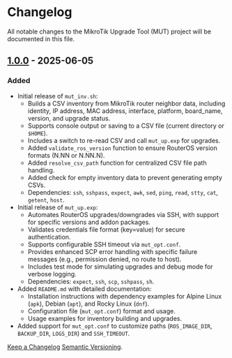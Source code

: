 # Changelog

All notable changes to the MikroTik Upgrade Tool (MUT) project will be documented in this file.

## [1.0.0] - 2025-06-05

### Added

- Initial release of `mut_inv.sh`:
  - Builds a CSV inventory from MikroTik router neighbor data, including identity, IP address, MAC address, interface, platform, board_name, version, and upgrade status.
  - Supports console output or saving to a CSV file (current directory or `$HOME`).
  - Includes a switch to re-read CSV and call `mut_up.exp` for upgrades.
  - Added `validate_ros_version` function to ensure RouterOS version formats (N.NN or N.NN.N).
  - Added `resolve_csv_path` function for centralized CSV file path handling.
  - Added check for empty inventory data to prevent generating empty CSVs.
  - Dependencies: `ssh`, `sshpass`, `expect`, `awk`, `sed`, `ping`, `read`, `stty`, `cat`, `getent`, `host`.
- Initial release of `mut_up.exp`:
  - Automates RouterOS upgrades/downgrades via SSH, with support for specific versions and addon packages.
  - Validates credentials file format (key=value) for secure authentication.
  - Supports configurable SSH timeout via `mut_opt.conf`.
  - Provides enhanced SCP error handling with specific failure messages (e.g., permission denied, no route to host).
  - Includes test mode for simulating upgrades and debug mode for verbose logging.
  - Dependencies: `expect`, `ssh`, `scp`, `sshpass`, `sh`.
- Added `README.md` with detailed documentation:
  - Installation instructions with dependency examples for Alpine Linux (`apk`), Debian (`apt`), and Rocky Linux (`dnf`).
  - Configuration file (`mut_opt.conf`) format and usage.
  - Usage examples for inventory building and upgrades.
- Added support for `mut_opt.conf` to customize paths (`ROS_IMAGE_DIR`, `BACKUP_DIR`, `LOGS_DIR`) and `SSH_TIMEOUT`.

[1.0.0]: https://github.com/seancrites/mut/releases/tag/v1.0.0
[Keep a Changelog](https://keepachangelog.com/en/1.0.0/)
[Semantic Versioning](https://semver.org/spec/v2.0.0.html).
